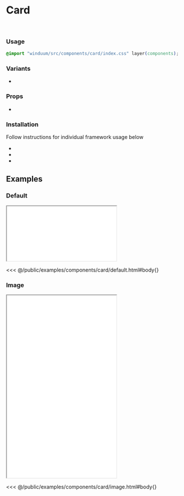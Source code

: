# Card
<br>
<ViewSourceGh href="https://github.com/winduum/winduum/blob/next/src/components/card" />

### Usage

```css
@import "winduum/src/components/card/index.css" layer(components);
```

### Variants
* <LinkGh name="default" path="components/card" />

### Props
* <LinkGh name="default" path="components/card/props" />

### Installation
Follow instructions for individual framework usage below

* <LinkGh name="winduum" url="https://github.com/winduum/winduum/blob/next/src/components/card" />
* <LinkGh name="winduum-vue" url="https://github.com/winduum/winduum-vue/blob/main/src/components/card" />
* <LinkGh name="winduum-react" url="https://github.com/winduum/winduum-react/blob/main/src/components/card" />

## Examples

### Default

<iframe onload="this.style.visibility = 'visible';" src="/examples/components/card/default.html"></iframe>

<<< @/public/examples/components/card/default.html#body{}

### Image

<iframe onload="this.style.visibility = 'visible';" src="/examples/components/card/image.html" style="height: 500px;"></iframe>

<<< @/public/examples/components/card/image.html#body{}
